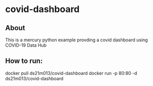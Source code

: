 # covid-dashboard
## About
This is a mercury python example provding a covid dashboard using COVID-19 Data Hub

## How to run:
docker pull ds21m013/covid-dashboard docker run -p 80:80 -d ds21m013/covid-dashboard

